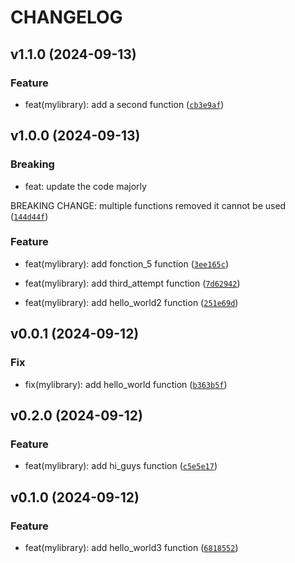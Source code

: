 # CHANGELOG

## v1.1.0 (2024-09-13)

### Feature

* feat(mylibrary): add a second function ([`cb3e9af`](https://github.com/EnzoVCode/mylibrary/commit/cb3e9af8dcfab7263376feb2b5fbfb63ce605896))

## v1.0.0 (2024-09-13)

### Breaking

* feat: update the code majorly

BREAKING CHANGE: multiple functions removed it cannot be used ([`144d44f`](https://github.com/EnzoVCode/mylibrary/commit/144d44ffe89c3d811f23fcb48215380b90a22ba2))

### Feature

* feat(mylibrary): add fonction_5 function ([`3ee165c`](https://github.com/EnzoVCode/mylibrary/commit/3ee165cb21653353260144affbf9861c3fd8aa24))

* feat(mylibrary): add third_attempt function ([`7d62942`](https://github.com/EnzoVCode/mylibrary/commit/7d62942b7f511687a526f2004bb1d35180de7cae))

* feat(mylibrary): add hello_world2 function ([`251e69d`](https://github.com/EnzoVCode/mylibrary/commit/251e69d8b9876d8317a1385a1936a00fd07d2a1a))

## v0.0.1 (2024-09-12)

### Fix

* fix(mylibrary): add hello_world function ([`b363b5f`](https://github.com/EnzoVCode/mylibrary/commit/b363b5f4788b9232f8728aa8e8d18bd185208cd5))

## v0.2.0 (2024-09-12)

### Feature

* feat(mylibrary): add hi_guys function ([`c5e5e17`](https://github.com/EnzoVCode/mylibrary/commit/c5e5e17bb1f452edf15b279262efa59e1bed9c28))

## v0.1.0 (2024-09-12)

### Feature

* feat(mylibrary): add hello_world3 function ([`6818552`](https://github.com/EnzoVCode/mylibrary/commit/68185525b5aae1ecb1c715aeff0e10972ff0a1b2))
